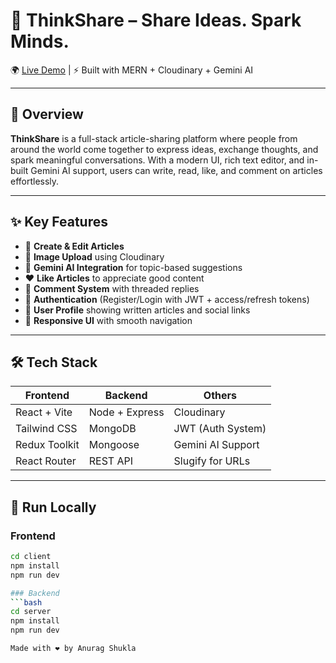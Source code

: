 # 🧠 ThinkShare – Share Ideas. Spark Minds.

🌍 [Live Demo](https://thinkshare-wine.vercel.app/) | ⚡ Built with MERN + Cloudinary + Gemini AI

---

## 📌 Overview

**ThinkShare** is a full-stack article-sharing platform where people from around the world come together to express ideas, exchange thoughts, and spark meaningful conversations. With a modern UI, rich text editor, and in-built Gemini AI support, users can write, read, like, and comment on articles effortlessly.

---

## ✨ Key Features

- 📝 **Create & Edit Articles** 
- 🌄 **Image Upload** using Cloudinary
- 🧠 **Gemini AI Integration** for topic-based suggestions
- ❤️ **Like Articles** to appreciate good content
- 💬 **Comment System** with threaded replies
- 🔐 **Authentication** (Register/Login with JWT + access/refresh tokens)
- 👤 **User Profile** showing written articles and social links
- 📱 **Responsive UI** with smooth navigation

---

## 🛠️ Tech Stack

| Frontend      | Backend       | Others             |
|---------------|---------------|--------------------|
| React + Vite  | Node + Express| Cloudinary         |
| Tailwind CSS  | MongoDB       | JWT (Auth System)  |
| Redux Toolkit | Mongoose      | Gemini AI Support  |
| React Router  | REST API      | Slugify for URLs   |

---



## 🚀 Run Locally

### Frontend
```bash
cd client
npm install
npm run dev

### Backend
```bash
cd server
npm install
npm run dev

Made with ❤️ by Anurag Shukla